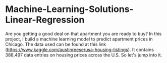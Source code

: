 # Machine-Learning-Solutions-Linear-Regression
Are you getting a good deal on that apartment you are ready to buy? In this project, I build a machine learning model to predict apartment prices in Chicago. The data used can be found at this link (https://www.kaggle.com/austinreese/usa-housing-listings). It contains 388,497 data entries on housing prices across the U.S. So let's jump into it.  
